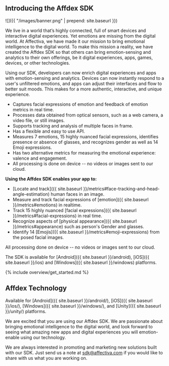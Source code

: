 ## Introducing the Affdex SDK

![]({{ "/images/banner.png" | prepend: site.baseurl }})

We live in a world that’s highly connected, full of smart devices and interactive digital experiences.  Yet emotions are missing from the digital world.  At Affectiva, we have made it our mission to bring emotional intelligence to the digital world. To make this mission a reality, we have created the Affdex SDK so that others can bring emotion-sensing and analytics to their own offerings, be it digital experiences, apps, games, devices, or other technologies.

Using our SDK, developers can now enrich digital experiences and apps with emotion-sensing and analytics.  Devices can now instantly respond to a user's unfiltered emotions, and apps can adjust their interfaces and flow to better suit moods. This makes for a more authentic, interactive, and unique experience.

* Captures facial expressions of emotion and feedback of emotion metrics in real time.
* Processes data obtained from optical sensors, such as a web camera, a video file, or still images.
* Supports tracking and analysis of multiple faces in frame.
* Has a flexible and easy to use API.
* Measures 7 emotions, 15 highly nuanced facial expressions, identifies presence or absence of glasses, and recognizes gender as well as 14 Emoji expressions.
* Has two alternative metrics for measuring the emotional experience: valence and engagement.
* All processing is done on device -- no videos or images sent to our cloud.

**Using the Affdex SDK enables your app to:**

* [Locate and track]({{ site.baseurl }}/metrics#face-tracking-and-head-angle-estimation) human faces in an image.
* Measure and track facial expressions of [emotion]({{ site.baseurl }}/metrics#emotions) in realtime.
* Track 15 highly nuanced [facial expressions]({{ site.baseurl }}/metrics#facial-expressions) in real time.
* Recognize aspects of [physical appearance]({{ site.baseurl }}/metrics#appearance) such as person's Gender and glasses.
* Identify 14 [Emojis]({{ site.baseurl }}/metrics#emoji-expressions) from the posed facial images.

All processing done on device -- no videos or images sent to our cloud.  

The SDK is available for [Android]({{ site.baseurl }}/android), [iOS]({{ site.baseurl }}/ios) and [Windows]({{ site.baseurl }}/windows) platforms.

{% include overview/get_started.md %}

## Affdex Technology

Available for [Android]({{ site.baseurl }}/android/), [iOS]({{ site.baseurl }}/ios/), [Windows]({{ site.baseurl }}/windows/), and [Unity]({{ site.baseurl }}/unity/)  platforms.


We are excited that you are using our Affdex SDK. We are passionate about bringing emotional intelligence to the digital world, and look forward to seeing what amazing new apps and digital experiences you will emotion-enable using our technology.

We are always interested in promoting and marketing new solutions built with our SDK. Just send us a note at sdk@affectiva.com if you would like to share with us what you are working on.
